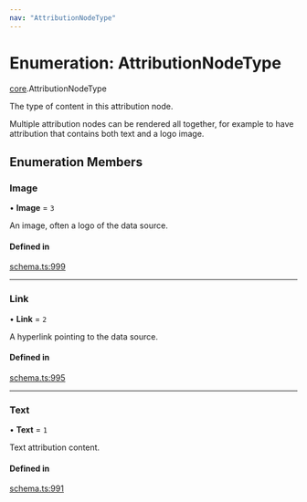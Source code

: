 ```yaml
---
nav: "AttributionNodeType"
---
```

# Enumeration: AttributionNodeType

[core](../modules/core.md).AttributionNodeType

The type of content in this attribution node.

Multiple attribution nodes can be rendered all together, for example to have
attribution that contains both text and a logo image.

## Enumeration Members

### Image

• **Image** = ``3``

An image, often a logo of the data source.

#### Defined in

[schema.ts:999](https://github.com/coda/packs-sdk/blob/main/schema.ts#L999)

___

### Link

• **Link** = ``2``

A hyperlink pointing to the data source.

#### Defined in

[schema.ts:995](https://github.com/coda/packs-sdk/blob/main/schema.ts#L995)

___

### Text

• **Text** = ``1``

Text attribution content.

#### Defined in

[schema.ts:991](https://github.com/coda/packs-sdk/blob/main/schema.ts#L991)
